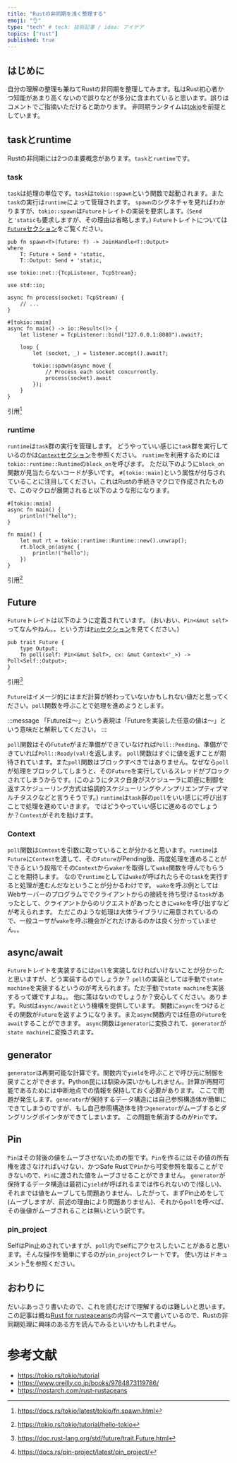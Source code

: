 ```yaml
---
title: "Rustの非同期を浅く整理する"
emoji: "👌"
type: "tech" # tech: 技術記事 / idea: アイデア
topics: ["rust"]
published: true 
---
```


## はじめに
自分の理解の整理も兼ねてRustの非同期を整理してみます。私はRust初心者かつ知能があまり高くないので誤りなどが多分に含まれていると思います。誤りはコメントでご指摘いただけると助かります。
非同期ランタイムは[tokio](https://tokio.rs/)を前提としています。

## taskとruntime
Rustの非同期には2つの主要概念があります。`task`と`runtime`です。

### task
`task`は処理の単位です。`task`は`tokio::spawn`という関数で起動されます。また`task`の実行は`runtime`によって管理されます。
`spawn`のシグネチャを見ればわかりますが、`tokio::spawn`は`Future`トレイトの実装を要求します。(`Send`と`'static`も要求しますが、その理由は省略します。)
`Future`トレイトについては[`Future`セクション](#future)をご覧ください。


```rust:spawnのシグネチャ
pub fn spawn<T>(future: T) -> JoinHandle<T::Output>
where
    T: Future + Send + 'static,
    T::Output: Send + 'static, 
```

```rust:spawnのコード例 
use tokio::net::{TcpListener, TcpStream};

use std::io;

async fn process(socket: TcpStream) {
    // ...
}

#[tokio::main]
async fn main() -> io::Result<()> {
    let listener = TcpListener::bind("127.0.0.1:8080").await?;

    loop {
        let (socket, _) = listener.accept().await?;

        tokio::spawn(async move {
            // Process each socket concurrently.
            process(socket).await
        });
    }
}
```
引用[^1]

### runtime
`runtime`は`task`群の実行を管理します。
どうやっていい感じに`task`群を実行しているのかは[`Context`セクション](#context)を参照ください。
`runtime`を利用するためには`tokio::runtime::Runtime`の`block_on`を呼びます。
ただ以下のように`block_on`関数が見当たらないコードが多いです。
`#[tokio::main]`という属性が付与されていることに注目してください。これはRustの手続きマクロで作成されたもので、このマクロが展開されると以下のような形になります。


```rust:展開前
#[tokio::main]
async fn main() {
    println!("hello");
}
```

```rust:展開後
fn main() {
    let mut rt = tokio::runtime::Runtime::new().unwrap();
    rt.block_on(async {
        println!("hello");
    })
}
```
引用[^2]



## Future
`Future`トレイトは以下のように定義されています。
(おいおい、`Pin<&mut self>`ってなんやねん。。という方は[`Pin`セクション](#pin)を見てください。)

```rust:Futureトレイト
pub trait Future {
    type Output;
    fn poll(self: Pin<&mut Self>, cx: &mut Context<'_>) -> Poll<Self::Output>;
}
```
引用[^4]

`Future`はイメージ的にはまだ計算が終わっていないかもしれない値だと思ってください。`poll`関数を呼ぶことで処理を進めようとします。

:::message
「Futureは～」という表現は「Futureを実装した任意の値は～」という意味だと解釈してください。
:::

`poll`関数はその`Futute`がまだ準備ができていなければ`Poll::Pending`、準備ができていれば`Poll::Ready(val)`を返します。
`poll`関数はすぐに値を返すことが期待されています。また`poll`関数はブロックすべきではありません。なぜなら`poll`が処理をブロックしてしまうと、その`Future`を実行しているスレッドがブロックされてしまうからです。(このようにタスク自身がスケジューラに即座に制御を返すスケジューリング方式は協調的スケジューリングやノンプリエンプティブマルチタスクなどと言うそうです。)
`runtime`は`task`群の`poll`をいい感じに呼び出すことで処理を進めていきます。
ではどうやっていい感じに進めるのでしょうか？`Context`がそれを助けます。

### Context
`poll`関数は`Context`を引数に取っていることが分かると思います。`runtime`は`Future`に`Context`を渡して、その`Future`がPending後、再度処理を進めることができるという段階でその`Context`から`waker`を取得して`wake`関数を呼んでもらうことを期待します。
なので`runtime`としては`wake`が呼ばれたらその`task`を実行すると処理が進むんだなということが分かるわけです。
`wake`を呼ぶ例としてはWebサーバーのプログラムででクライアントからの接続を待ち受ける`task`があったとして、クライアントからのリクエストがあったときに`wake`を呼び出すなどが考えられます。
ただこのような処理は大体ライブラリに用意されているので、一般ユーザが`wake`を呼ぶ機会がどれだけあるのかは良く分かっていません。。


## async/await
`Future`トレイトを実装するには`poll`を実装しなければいけないことが分かったと思いますが、どう実装するのでしょうか？
`poll`の実装としては手動で`state machine`を実装するというのが考えられます。ただ手動で`state machine`を実装するって嫌ですよね。。
他に策はないのでしょうか？安心してください。あります。Rustは`async/await`という機構を提供しています。
関数に`async`をつけるとその関数が`Future`を返すようになります。また`async`関数内では任意の`Future`を`await`することができます。
`async`関数は`generator`に変換されて、`generator`が`state machine`に変換されます。

## generator
`generator`は再開可能な計算です。関数内で`yield`を呼ぶことで呼び元に制御を戻すことができます。Python民には馴染み深いかもしれません。計算が再開可能であるためには中断地点での情報を保持しておく必要があります。
ここで問題が発生します。`generator`が保持するデータ構造には自己参照構造体が簡単にできてしまうのですが、もし自己参照構造体を持つ`generator`がムーブするとダングリングポインタができてしまいます。
この問題を解消するのが`Pin`です。

## Pin
`Pin`はその背後の値をムーブさせないための型です。`Pin`を作るにはその値の所有権を渡さなければいけない、かつSafe Rustで`Pin`から可変参照を取ることができないので、`Pin`に渡された値をムーブさせることができません。
`generator`が保持するデータ構造は最初に`yield`が呼ばれるまでは作られないので(怪しい)、それまでは値をムーブしても問題ありません、したがって、まずPin止めをして(ムーブしますが、前述の理由により問題ありません)、それから`poll`を呼べば、その後値がムーブされることは無いという訳です。

### pin_project
SelfはPin止めされていますが、`poll`内でselfにアクセスしたいことがあると思います。そんな操作を簡単にするのが`pin_project`クレートです。
使い方はドキュメント[^3]を参照ください。

## おわりに
だいぶあっさり書いたので、これを読むだけで理解するのは難しいと思います。
この記事は概ね[Rust for rusteaceans](https://nostarch.com/rust-rustaceans)の内容ベースで書いているので、Rustの非同期処理に興味のある方を読んでみるといいかもしれません。

# 参考文献

- https://tokio.rs/tokio/tutorial
- https://www.oreilly.co.jp/books/9784873119786/
- https://nostarch.com/rust-rustaceans


[^1]:https://docs.rs/tokio/latest/tokio/fn.spawn.html
[^2]:https://tokio.rs/tokio/tutorial/hello-tokio
[^3]:https://docs.rs/pin-project/latest/pin_project/
[^4]:https://doc.rust-lang.org/std/future/trait.Future.html
